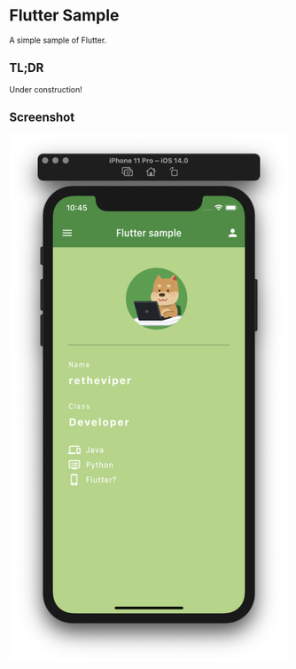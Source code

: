 # Flutter Sample

A simple sample of Flutter.

## TL;DR

Under construction!

## Screenshot

![main](screenshots/main.png)